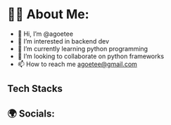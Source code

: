 # :construction_worker_man: About Me:

- 👋 Hi, I’m @agoetee
- 👀 I’m interested in backend dev
- 🌱 I’m currently learning python programming
- 💞️ I’m looking to collaborate on python frameworks
- 📫 How to reach me agoetee@gmail.com

## Tech Stacks

## :earth_africa:  Socials:



<!---
agoetee/agoetee is a ✨ special ✨ repository because its `README.md` (this file) appears on your GitHub profile.
You can click the Preview link to take a look at your changes.
--->
